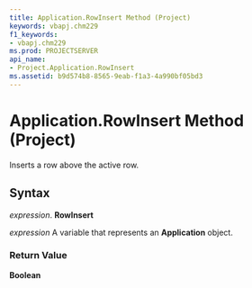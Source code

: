 ```yaml
---
title: Application.RowInsert Method (Project)
keywords: vbapj.chm229
f1_keywords:
- vbapj.chm229
ms.prod: PROJECTSERVER
api_name:
- Project.Application.RowInsert
ms.assetid: b9d574b8-8565-9eab-f1a3-4a990bf05bd3
---
```



# Application.RowInsert Method (Project)

Inserts a row above the active row.


## Syntax

 _expression_. **RowInsert**

 _expression_ A variable that represents an **Application** object.


### Return Value

 **Boolean**


